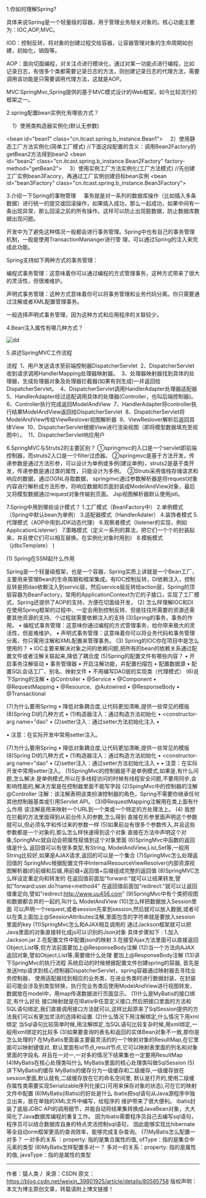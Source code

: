 1.你如何理解Spring?

具体来说Spring是一个轻量级的容器，用于管理业务相关对象的。核心功能主要为：IOC,AOP,MVC。

IOD：控制反转，将对象的创建过程交给容器，让容器管理对象的生命周期如创建，初始化，销毁等。

AOP：面向切面编程，对关注点进行模块化，通过对某一功能点进行编程，比如记录日志，有很多个类都需要记录日志的方法，则创建记录日志的代理方法，需要调用该功能是只需要调用代理方法，这就是AOP。

MVC:SpringMvc,Spring提供的基于MVC模式设计的Web框架，如今比较流行的框架之一。

2.spring配置bean实例化有哪些方式？

    1）使用类构造器实例化(默认无参数)

<bean id="bean1" class="cn.itcast.spring.b_instance.Bean1"></bean>
    2）使用静态工厂方法实例化(简单工厂模式)
//下面这段配置的含义：调用Bean2Factory的getBean2方法得到bean2
<bean id="bean2" class="cn.itcast.spring.b_instance.Bean2Factory" factory-method="getBean2"></bean>
    3）使用实例工厂方法实例化(工厂方法模式)
//先创建工厂实例bean3Facory，再通过工厂实例创建目标bean实例
<bean id="bean3Factory" class="cn.itcast.spring.b_instance.Bean3Factory"></bean>
<bean id="bean3" factory-bean="bean3Factory" factory-method="getBean3"></bean>


3.介绍一下Spring的事物管理
    事务就是对一系列的数据库操作（比如插入多条数据）进行统一的提交或回滚操作，如果插入成功，那么一起成功，如果中间有一条出现异常，那么回滚之前的所有操作。这样可以防止出现脏数据，防止数据库数据出现问题。

开发中为了避免这种情况一般都会进行事务管理。Spring中也有自己的事务管理机制，一般是使用TransactionMananger进行管 理，可以通过Spring的注入来完成此功能。


Spring支持如下两种方式的事务管理：

编程式事务管理：这意味着你可以通过编程的方式管理事务，这种方式带来了很大的灵活性，但很难维护。

声明式事务管理：这种方式意味着你可以将事务管理和业务代码分离。你只需要通过注解或者XML配置管理事务。

一般选择声明式事务管理，因为这种方式和应用程序的关联较少。

4.Bean注入属性有哪几种方式？

![dd](./assets/20170607091428631.png)

5.讲述SpringMVC工作流程



流程 
1、用户发送请求至前端控制器DispatcherServlet 
2、DispatcherServlet收到请求调用HandlerMapping处理器映射器。 
3、处理器映射器找到具体的处理器，生成处理器对象及处理器拦截器(如果有则生成)一并返回给DispatcherServlet。 
4、DispatcherServlet调用HandlerAdapter处理器适配器 
5、HandlerAdapter经过适配调用具体的处理器(Controller，也叫后端控制器)。 
6、Controller执行完成返回ModelAndView 
7、HandlerAdapter将controller执行结果ModelAndView返回给DispatcherServlet 
8、DispatcherServlet将ModelAndView传给ViewReslover视图解析器 
9、ViewReslover解析后返回具体View 
10、DispatcherServlet根据View进行渲染视图（即将模型数据填充至视图中）。 
11、DispatcherServlet响应用户




6.SpringMVC与Struts2的主要区别？
①springmvc的入口是一个servlet即前端控制器，而struts2入口是一个filter过虑器。
②springmvc是基于方法开发，传递参数是通过方法形参，可以设计为单例或多例(建议单例)，struts2是基于类开发，传递参数是通过类的属性，只能设计为多例。 
③Struts采用值栈存储请求和响应的数据，通过OGNL存取数据， springmvc通过参数解析器是将request对象内容进行解析成方法形参，将响应数据和页面封装成ModelAndView对象，最后又将模型数据通过request对象传输到页面。 Jsp视图解析器默认使用jstl。

7.Spring中用到哪些设计模式？
1.工厂模式（BeanFactory中）
2.单例模式（Spring中默认bean为单例）
3.适配器模式（HandlerAdater）
4.装饰者模式
5.代理模式（AOP中用到JDK动态代理）
6.观察者模式（listener的实现，例如ApplicationListener）
7.策略模式（定义一系列的算法，把它们一个个的封装起来，并且使它们可以相互替换。在实例化对象时用到）
8.模板模式（jdbcTemplate）
)



(1) Spring在SSM起什么作用

Spring是一个轻量级框架，也是一个容器，Spring实质上讲就是一个Bean工厂，主要用来管理Bean的生命周期和框架集成。有IOC控制反转，DI依赖注入，控制反转是把dao依赖注入到servic层，然后service层反转给action层，Spring的顶层容器为BeanFactory，常用的ApplicationContext为它的子接口，实现了工厂模式，Spring还提供了AOP的支持，方便在切面级开发，
(2) 怎么样理解IOC和DI
在使用Spring框架的过程中、一定会用到控制反转、但是往往所需要的资源还需要其他资源的支持、个过程就需要依赖注入的支持
(3)Spring的事务，事务的作用。
• 编程式事务管理：这意味你通过编程的方式管理事务，给你带来极大的灵活性，但是难维护。
• 声明式事务管理：这意味着你可以将业务代码和事务管理分离，你只需用注解和XML配置来管理事务。
(3) Spring的IOC你在项目中是怎么使用的？
• IOC主要来解决对象之间的依赖问题,把所有的bean的依赖关系通过配置文件或者注解关联起来,降低了耦合度
(5)Spring的配置文件有哪些内容？
• 开启事务注解驱动
• 事务管理器
• 开启注解功能，并配置扫描包
• 配置数据源
• 配置SQL会话工厂、别名、映射文件
• 不用编写DAO层的实现类（代理模式）
(6)说下Spring的注解
• @Controller
• @Service
• @Component
• @RequestMapping
• @Resource、@Autowired
• @ResponseBody
• @Transactional

(7)为什么要用Spring
• 降低对象耦合度,让代码更加清晰,提供一些常见的模版
(8)Spring DI的几种方式
• (1)构造器注入：通过构造方法初始化
• <constructor-arg name="dao"</constructor-arg>
• (2)setter注入：通过setter方法初始化注入
• <property name="dao" ref="dao2"></property>

• 注意：在实际开发中常用setter注入。

(7)为什么要用Spring
• 降低对象耦合度,让代码更加清晰,提供一些常见的模版
(8)Spring DI的几种方式
• (1)构造器注入：通过构造方法初始化
• <constructor-arg name="dao"</constructor-arg>
• (2)setter注入：通过setter方法初始化注入
• <property name="dao" ref="dao2"></property>
• 注意：在实际开发中常用setter注入。
(1)SpringMvc的控制器是不是单例模式,如果是,有什么问题,怎么解决
是单例模式,所以在多线程访问的时候有线程安全问题,不要用同步,会影响性能的,解决方案是在控制器里面不能写字段
(2)SpingMvc中的控制器的注解
@Controller 注解：该注解表明该类扮演控制器的角色，Spring不需要你继承任何其他控制器基类或引用Servlet API。
(3)@RequestMapping注解用在类上面有什么作用
该注解是用来映射一个URL到一个类或一个特定的方处理法上。
(4) 我想在拦截的方法里面得到从前台传入的参数,怎么得到
直接在形参里面声明这个参数就可以,但必须名字和传过来的参数一样
(5)如果前台有很多个参数传入,并且这些参数都是一个对象的,那么怎么样快速得到这个对象
直接在方法中声明这个对象,SpringMvc就自动会把属性赋值到这个对象里面
(6)SpringMvc中函数的返回值是什么
返回值可以有很多类型,有String, ModelAndView,List,Set等,一般用String比较好,如果是AJAX请求,返回的可以是一个集合
(7)SpringMvc怎么处理返回值的
SpringMvc根据配置文件中InternalResourceViewResolver(内部资源视图解析器)的前缀和后缀,用前缀+返回值+后缀组成完整的返回值
(8)SpringMVC怎么样设定重定向和转发的
在返回值前面加"forward:"就可以让结果转发,譬如"forward:user.do?name=method4" 在返回值前面加"redirect:"就可以让返回值重定向,譬如"redirect:http://www.uu456.com"
(9)SpringMvc中有个类把视图和数据都合并的一起的,叫什么
ModelAndView
(10)怎么样把数据放入Session里面
可以声明一个request,或者session先拿到session,然后就可以放入数据,或者可以在类上面加上@SessionAttributes注解,里面包含的字符串就是要放入session里面的key
(11)SpringMvc怎么和AJAX相互调用的
通过Jackson框架就可以把Java里面的对象直接转化成js可以识别的Json对象 具体步骤如下 :
1.加入Jackson.jar
2.在配置文件中配置json的映射
3.在接受Ajax方法里面可以直接返回Object,List等,但方法前面要加上@ResponseBody注解
(12)当一个方法向AJAX返回对象,譬如Object,List等,需要做什么处理
要加上@ResponseBody注解
(13)讲下SpringMvc的执行流程
系统启动的时候根据配置文件创建spring的容器, 首先是发送http请求到核心控制器DispatcherServlet，spring容器通过映射器去寻找业务控制器，
使用适配器找到相应的业务类，在进业务类时进行数据封装，在封装前可能会涉及到类型转换，执行完业务类后使用ModelAndView进行视图转发，
数据放在model中，用map传递数据进行页面显示。
(1)什么是MyBatis的接口绑定,有什么好处
接口映射就是在IBatis中任意定义接口,然后把接口里面的方法和SQL语句绑定,我们直接调用接口方法就可以,这样比起原来了SqlSession提供的方法我们可以有更加灵活的选择和设置.
(2)什么情况下用注解绑定,什么情况下用xml绑定
当Sql语句比较简单时候,用注解绑定,当SQL语句比较复杂时候,用xml绑定,一般用xml绑定的比较多
(3)如果要查询的表名和返回的实体Bean对象不一致,那你是怎么处理的?
在MyBatis里面最主要最灵活的的一个映射对象的ResultMap,在它里面可以映射键值对, 默认里面有id节点,result节点,它可以映射表里面的列名和对象里面的字段名. 并且在一对一,一对多的情况下结果集也一定要用ResultMap
(4)MyBatis在核心处理类叫什么
MyBatis里面的核心处理类叫做SqlSession
(5)讲下MyBatis的缓存
MyBatis的缓存分为一级缓存和二级缓存,一级缓存放在session里面,默认就有,二级缓存放在它的命名空间里,
默认是打开的,使用二级缓存属性类需要实现Serializable序列化接口(可用来保存对象的状态),可在它的映射文件中配置<cache/>
(6)MyBatis(IBatis)的好处是什么
ibatis把sql语句从Java源程序中独立出来，放在单独的XML文件中编写，给程序的
维护带来了很大便利。
ibatis封装了底层JDBC API的调用细节，并能自动将结果集转换成JavaBean对象，大大简化了Java数据库编程的重复工作。
因为Ibatis需要程序员自己去编写sql语句，程序员可以结合数据库自身的特点灵活控制sql语句，
因此能够实现比hibernate等全自动orm框架更高的查询效率，能够完成复杂查询。
(7)MyBatis怎么配置一对多？
一对多的关系 ：property: 指的是集合属性的值, ofType：指的是集合中元素的类型
(8)MyBatis怎样配置多对一？
多对一的关系：property: 指的是属性的值, javaType：指的是属性的类型

--------------------- 
作者：猿人类丿 
来源：CSDN 
原文：https://blog.csdn.net/weixin_39801925/article/details/80585758 
版权声明：本文为博主原创文章，转载请附上博文链接！